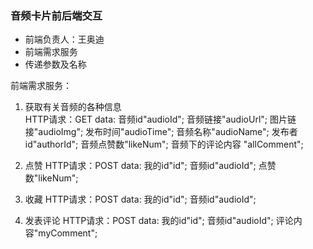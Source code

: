 ### 音频卡片前后端交互
- 前端负责人：王奥迪
- 前端需求服务
- 传递参数及名称

前端需求服务：
1. 获取有关音频的各种信息   
HTTP请求：GET 
data: 音频id"audioId"; 音频链接"audioUrl"; 图片链接"audioImg"; 发布时间"audioTime"; 音频名称"audioName"; 发布者id"authorId"; 
音频点赞数"likeNum"; 音频下的评论内容 "allComment";

2. 点赞
HTTP请求：POST
data: 我的id"id"; 音频id"audioId"; 点赞数"likeNum";

3. 收藏
HTTP请求：POST
data: 我的id"id"; 音频id"audioId";

4. 发表评论
HTTP请求：POST
data: 我的id"id"; 音频id"audioId"; 评论内容"myComment"; 


